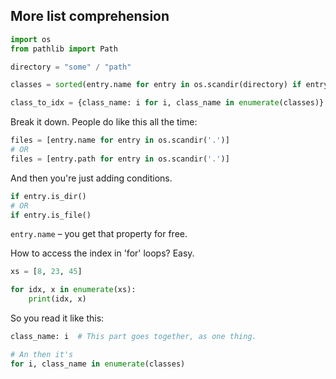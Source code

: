 ## More list comprehension

<!-- How does this python code work? -->

```python
import os
from pathlib import Path

directory = "some" / "path"

classes = sorted(entry.name for entry in os.scandir(directory) if entry.is_dir())

class_to_idx = {class_name: i for i, class_name in enumerate(classes)}
```

Break it down.  People do like this all the time:

```python
files = [entry.name for entry in os.scandir('.')]
# OR
files = [entry.path for entry in os.scandir('.')]
```

And then you're just adding conditions.

```python
if entry.is_dir()
# OR
if entry.is_file()
```

`entry.name` &ndash; you get that property for free.

How to access the index in 'for' loops? Easy.

```python
xs = [8, 23, 45]

for idx, x in enumerate(xs):
    print(idx, x)
```

So you read it like this:

```python
class_name: i  # This part goes together, as one thing.

# An then it's
for i, class_name in enumerate(classes)
```

<br>
